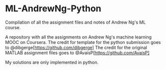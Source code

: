 # ML-AndrewNg-Python
Compilation of all the assignment files and notes of Andrew Ng's ML course.

A repository with all the assignments on Andrew Ng's machine learning MOOC on Coursera. 
The credit for template for the python submission goes to @dibgerge[https://github.com/dibgerge]
The credit for the original MATLAB assignment files goes to @AvaisP[https://github.com/AvaisP]

My solutions are only implemented in python.
